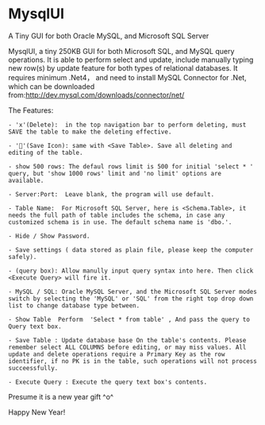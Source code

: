 # MysqlUI
A Tiny GUI for both Oracle MySQL, and Microsoft SQL Server

MysqlUI, a tiny 250KB GUI for both Microsoft SQL, and MySQL query operations. It is able to perform select and update, include manually typing new row(s) by update feature for both types of relational databases. It requires minimum .Net4， and need to install MySQL Connector for .Net, which can be downloaded from:http://dev.mysql.com/downloads/connector/net/

The Features:

    - 'x'(Delete):  in the top navigation bar to perform deleting, must SAVE the table to make the deleting effective.

    - '💾'(Save Icon): same with <Save Table>. Save all deleting and editing of the table.

    - show 500 rows: The defaul rows limit is 500 for initial 'select * ' query, but 'show 1000 rows' limit and 'no limit' options are available.

    - Server:Port:  Leave blank, the program will use default.

    - Table Name:  For Microsoft SQL Server, here is <Schema.Table>, it needs the full path of table includes the schema, in case any customized schema is in use. The default schema name is 'dbo.'.

    - Hide / Show Password.

    - Save settings ( data stored as plain file, please keep the computer safely).

    - (query box): Allow manully input query syntax into here. Then click <Execute Query> will fire it.

    - MySQL / SQL: Oracle MySQL Server, and the Microsoft SQL Server modes switch by selecting the 'MySQL' or 'SQL' from the right top drop down list to change database type between.

    - Show Table  Perform  'Select * from table' , And pass the query to Query text box.

    - Save Table : Update database base On the table's contents. Please remember select ALL COLUMNS before editing, or may miss values. All update and delete operations require a Primary Key as the row identifier, if no PK is in the table, such operations will not process succeessfully.

    - Execute Query : Execute the query text box's contents.

Presume it is a new year gift ^o^

Happy New Year!
